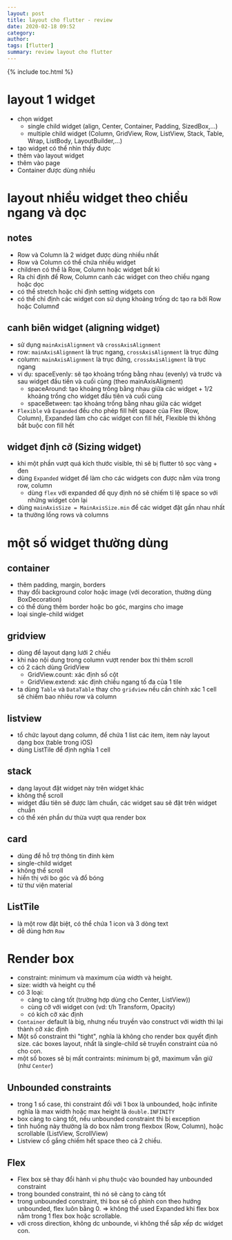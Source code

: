 ```yaml
---
layout: post
title: layout cho flutter - review
date: 2020-02-18 09:52
category: 
author: 
tags: [flutter]
summary: review layout cho flutter
---
```

{% include toc.html %}

# layout 1 widget
- chọn widget 
  - single child widget (align, Center, Container, Padding, SizedBox,...)
  - multiple child widget (Column, GridView, Row, ListView, Stack, Table, Wrap, ListBody, LayoutBuilder,...)
- tạo widget có thể nhìn thấy được 
- thêm vào layout widget
- thêm vào page
- Container được dùng nhiều 

# layout nhiều widget theo chiều ngang và dọc 
## notes
- Row và Column là 2 widget được dùng nhiều nhất
- Row và Column có thể chứa nhiều widget
- children có thể là Row, Column hoặc widget bất kì 
- Ra chỉ định để Row, Column canh các widget con theo chiều ngang hoặc dọc 
- có thể stretch hoặc chỉ định setting widgets con 
- có thể chỉ định các widget con sử dụng khoảng trống dc tạo ra bởi Row hoặc Columnđ

## canh biên widget (aligning widget) 
- sử dụng `mainAxisAlignment` và `crossAxisAlignment` 
- row: `mainAxisAlignment` là trục ngang, `crossAxisAlignment` là trục đứng
- column: `mainAxisAlignment` là trục đứng, `crossAxisAligment` là trục ngang 
- ví dụ: spaceEvenly: sẽ tạo khoảng trống bằng nhau (evenly) và trước và sau widget đầu tiền và cuối cùng (theo mainAxisAligment) 
  + spaceAround: tạo khoảng trống bằng nhau giữa các widget + 1/2 khoảng trống cho widget đầu tiên và cuối cùng
  + spaceBetween: tạo khoảng trống bằng nhau giữa các widget 
- `Flexible` và `Expanded` đều cho phép fill hết space của Flex (Row, Column), Expanded làm cho các widget con fill hết, Flexible thì không bắt buộc con fill hết 

## widget định cỡ (Sizing widget)
- khi một phần vượt quá kích thước visible, thì sẽ bị flutter tô sọc vàng + đen
- dùng `Expanded` widget để làm cho các widgets con được nằm vừa trong row, column
  - dùng `flex` với expanded để quy định nó sẽ chiếm tỉ lệ space so với những widget còn lại 
- dùng `mainAxisSize = MainAxisSize.min` để các widget đặt gần nhau nhất
- ta thường lồng rows và columns  

# một số widget thường dùng 
## container 
- thêm padding, margin, borders
- thay đổi background color hoặc image (với decoration, thường dùng BoxDecoration) 
- có thể dùng thêm border hoặc bo góc, margins cho image 
- loại single-child widget 

## gridview 
- dùng để layout dạng lưới 2 chiều 
- khi nào nội dung trong column vượt render box thì thêm scroll 
- có 2 cách dùng GridView 
  - GridView.count: xác định số cột
  - GridView.extend: xác định chiều ngang tố đa của 1 tile 
- ta dùng `Table` và `DataTable` thay cho `gridview` nếu cần chính xác 1 cell sẽ chiếm bao nhiêu row và column 

## listview 
- tổ chức layout dạng column, để chứa 1 list các item, item này layout dạng box (table trong iOS)
- dùng ListTile để định nghĩa 1 cell 

## stack 
- dạng layout đặt widget này trên widget khác
- không thể scroll
- widget đầu tiên sẽ được làm chuẩn, các widget sau sẽ đặt trên widget chuẩn
- có thể xén phần dư thừa vượt qua render box

## card
- dùng để hỗ trợ thông tin đính kèm
- single-child widget 
- không thể scroll
- hiển thị với bo góc và đổ bóng 
- từ thư viện material 

## ListTile 
- là một row đặt biệt, có thể chứa 1 icon và 3 dòng text
- dễ dùng hơn `Row`

# Render box
- constraint: minimum và maximum của width và height.
- size: width và height cụ thể
- có 3 loại: 
  + càng to càng tốt (trường hợp dùng cho Center, ListView))
  + cùng cỡ với widget con (vd: t/h Transform,  Opacity)
  + có kích cỡ xác định 
- `Container` default là big, nhưng nếu truyền vào construct với width thì lại thành cỡ xác định
- Một số constraint thì "tight", nghĩa là không cho render box quyết định size. các boxes layout, nhất là single-child sẽ truyền constraint của nó cho con. 
- một số boxes sẽ bị mất contraints: minimum bị gỡ, maximum vẫn giữ (như `Center`)

## Unbounded constraints
- trong 1 số case, thì constraint đối với 1 box là unbounded, hoặc infinite nghĩa là max width hoặc max height là `double.INFINITY`
- box càng to càng tốt, nếu unbounded constraint thì bị exception
- tình huống này thường là do box nằm trong flexbox (Row, Column), hoặc scrollable (ListView, ScrollView)
- Listview cố gắng chiếm hết space theo cả 2 chiều.

## Flex
- Flex box sẽ thay đổi hành vi phụ thuộc vào bounded hay unbounded constraint
- trong bounded constraint, thì nó sẽ càng to càng tốt
- trong unbounded constraint, thì box sẽ cố phình con theo hướng unbounded, flex luôn bằng 0. => không thể used Expanded khi flex box nằm trong 1 flex box hoặc scrollable. 
- với cross direction, không dc unbounde, vì không thể sắp xếp dc widget con.





